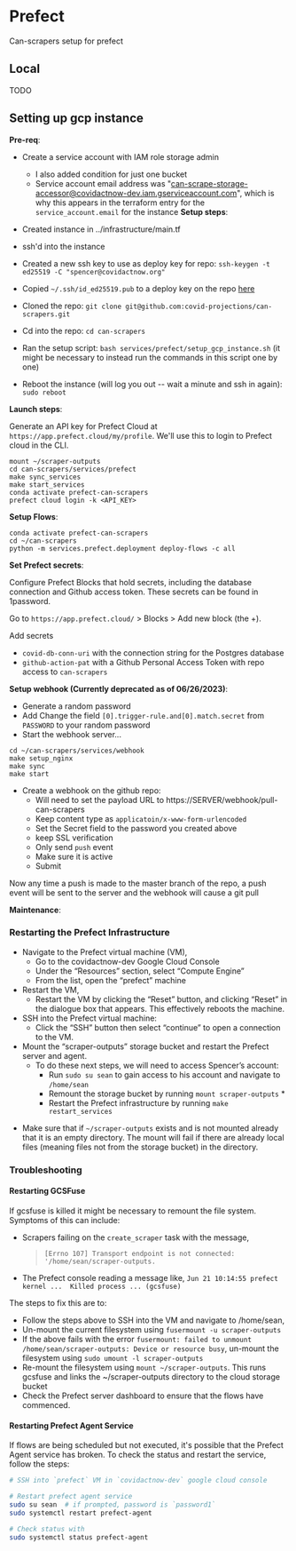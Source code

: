 # Prefect

Can-scrapers setup for prefect

## Local

TODO

## Setting up gcp instance

**Pre-req**:

- Create a service account with IAM role storage admin

  - I also added condition for just one bucket
  - Service account email address was "can-scrape-storage-accessor@covidactnow-dev.iam.gserviceaccount.com", which is why this appears in the terraform entry for the `service_account.email` for the instance
    **Setup steps**:

- Created instance in ../infrastructure/main.tf
- ssh'd into the instance
- Created a new ssh key to use as deploy key for repo: `ssh-keygen -t ed25519 -C "spencer@covidactnow.org"`
- Copied `~/.ssh/id_ed25519.pub` to a deploy key on the repo [here](https://github.com/covid-projections/can-scrapers/settings/keys/new)
- Cloned the repo: `git clone git@github.com:covid-projections/can-scrapers.git`
- Cd into the repo: `cd can-scrapers`
- Ran the setup script: `bash services/prefect/setup_gcp_instance.sh` (it might be necessary to instead run the commands in this script one by one)
- Reboot the instance (will log you out -- wait a minute and ssh in again): `sudo reboot`

**Launch steps**:

Generate an API key for Prefect Cloud at `https://app.prefect.cloud/my/profile`.
We'll use this to login to Prefect cloud in the CLI.  

```shell
mount ~/scraper-outputs
cd can-scrapers/services/prefect
make sync_services
make start_services
conda activate prefect-can-scrapers
prefect cloud login -k <API_KEY>
```

**Setup Flows**:

```shell
conda activate prefect-can-scrapers
cd ~/can-scrapers
python -m services.prefect.deployment deploy-flows -c all
```

**Set Prefect secrets**:

Configure Prefect Blocks that hold secrets, including the database connection and Github access token.
These secrets can be found in 1password.

Go to `https://app.prefect.cloud/` > Blocks > Add new block (the +).

Add secrets

- `covid-db-conn-uri` with the connection string for the Postgres database
- `github-action-pat` with a Github Personal Access Token with repo access to `can-scrapers`

**Setup webhook (Currently deprecated as of 06/26/2023)**:

- Generate a random password
- Add Change the field `[0].trigger-rule.and[0].match.secret` from `PASSWORD` to your random password
- Start the webhook server...

```shell
cd ~/can-scrapers/services/webhook
make setup_nginx
make sync
make start
```

- Create a webhook on the github repo:
  - Will need to set the payload URL to https://SERVER/webhook/pull-can-scrapers
  - Keep content type as `applicatoin/x-www-form-urlencoded`
  - Set the Secret field to the password you created above
  - keep SSL verification
  - Only send `push` event
  - Make sure it is active
  - Submit


Now any time a push is made to the master branch of the repo, a push event will be sent to the server and the webhook will cause a git pull

**Maintenance**:

### Restarting the Prefect Infrastructure

- Navigate to the Prefect virtual machine (VM),
  - Go to the covidactnow-dev Google Cloud Console
  - Under the “Resources” section, select “Compute Engine”
  - From the list, open the “prefect” machine
- Restart the VM,
  - Restart the VM by clicking the “Reset” button, and clicking “Reset” in the dialogue box that appears. This effectively reboots the machine. 
- SSH into the Prefect virtual machine:
  - Click the “SSH” button then select “continue” to open a connection to the VM. 
- Mount the “scraper-outputs” storage bucket and restart the Prefect server and agent. 
  - To do these next steps, we will need to access Spencer’s account:
    - Run `sudo su sean` to gain access to his account and navigate to `/home/sean`
    - Remount the storage bucket by running `mount scraper-outputs` *
    - Restart the Prefect infrastructure by running `make restart_services`

* Make sure that if `~/scraper-outputs` exists and is not mounted already that it is an empty directory. The mount will fail if there are already local files (meaning files not from the storage bucket) in the directory. 


### Troubleshooting

#### Restarting GCSFuse

If gcsfuse is killed it might be necessary to remount the file system. Symptoms of this can include:

* Scrapers failing on the `create_scraper` task with the message, 
  >`[Errno 107] Transport endpoint is not connected: '/home/sean/scraper-outputs.`
* The Prefect console reading a message like, `Jun 21 10:14:55 prefect kernel ...  Killed process ... (gcsfuse)`

The steps to fix this are to:
* Follow the steps above to SSH into the VM and navigate to /home/sean,
* Un-mount the current filesystem using `fusermount -u scraper-outputs`
* If the above fails with the error `fusermount: failed to unmount /home/sean/scraper-outputs: Device or resource busy`, un-mount the filesystem using `sudo umount -l scraper-outputs`
* Re-mount the filesystem using `mount ~/scraper-outputs`. This runs gcsfuse and links the ~/scraper-outputs directory to the cloud storage bucket
* Check the Prefect server dashboard to ensure that the flows have commenced. 

#### Restarting Prefect Agent Service

If flows are being scheduled but not executed, it's possible that the Prefect Agent service has broken.
To check the status and restart the service, follow the steps:

```bash
# SSH into `prefect` VM in `covidactnow-dev` google cloud console

# Restart prefect agent service
sudo su sean  # if prompted, password is `password1`
sudo systemctl restart prefect-agent

# Check status with 
sudo systemctl status prefect-agent
```
